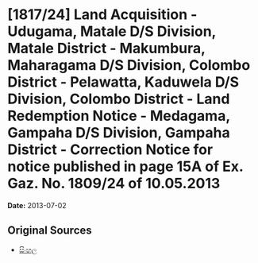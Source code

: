 # [1817/24] Land Acquisition - Udugama, Matale D/S Division, Matale District - Makumbura, Maharagama D/S Division, Colombo District - Pelawatta, Kaduwela D/S Division, Colombo District - Land Redemption Notice - Medagama, Gampaha D/S Division, Gampaha District - Correction Notice for notice published in page 15A of Ex. Gaz. No. 1809/24 of 10.05.2013

**Date:** 2013-07-02

## Original Sources

- [සිංහල](https://documents.gov.lk/view/extra-gazettes/2013/7/1817-24_S.pdf)
